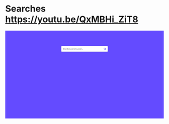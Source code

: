 # Searches https://youtu.be/QxMBHi_ZiT8
<p align="center">
  <img src="preview.png" alt="preview del proyecto"  width="1600">
</p>